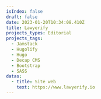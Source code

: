 ```yaml
---
isIndex: false
draft: false
date: 2023-01-20T10:34:08.410Z
title: Lawyerify
projects_types: Editorial
projects_tags:
  - Jamstack
  - Hugolify
  - Hugo
  - Decap CMS
  - Bootstrap
  - SASS
datas:
  - title: Site web
    text: https://www.lawyerify.io
---
```

